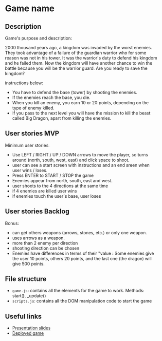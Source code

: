 # Game name

<!-- When you finish, add a nice screenshot of your game -->
<!--[<img src="./img/page.png">]()-->

## Description

Game's purpose and description:

2000 thousand years ago, a kingdom was invaded by the worst enemies. They took advantage of a failure of the guardian warrior who for some reason was not in his tower. It was the warrior's duty to defend his kingdom and he failed them. Now the kingdom will have another chance to win the battle because you will be the warrior guard. Are you ready to save the kingdom?

instructions below:

* You have to defend the base (tower) by shooting the enemies.
* If the enemies reach the base, you die. 
* When you kill an enemy, you earn 10 or 20 points, depending on the type of enemy killed.
* If you pass to the next level you will have the mission to kill the beast  called Big Dragon, apart from killing the enemies.

## User stories MVP

Minimum user stories:

* Use LEFT / RIGHT / UP / DOWN arrows to move the player, so turns around (north, south, west, east)  and click space to shoot.
* user can see a start screen with instructions and an end sreen when user wins / loses.
* Press ENTER to START / STOP the game
* Enemies appear from north, south, east and west.
* user shoots to the 4 directions at the same time
* if 4 enemies are killed user wins
* if enemies touch the user´s base, user loses

## User stories Backlog
  Bonus:
* can get others weapons (arrows, stones, etc.) or only one weapon. 
* uses  arrows as a weapon.
* more than 2 enemy per direction
* shooting direction can be chosen
* Enemies have differences in terms of their "value : Some enemies give the user  10 points, others 20 points, and the last one (the dragon) will give 500 points. 


## File structure

- <code>game.js</code>: contains all the elements for the game to work. Methods: start(), \_update()
- <code>scripts.js</code>: contains all the DOM manipulation code to start the game

## Useful links

<!-- When you finish, add these links and commit -->

- [Presentation slides]()
- [Deployed game]()

